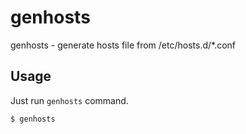 # genhosts

genhosts - generate hosts file from /etc/hosts.d/*.conf

## Usage

Just run `genhosts` command.

    $ genhosts






